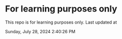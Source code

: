 # For learning purposes only
This repo is for learning purposes only.
Last updated at

Sunday, July 28, 2024 2:40:26 PM

